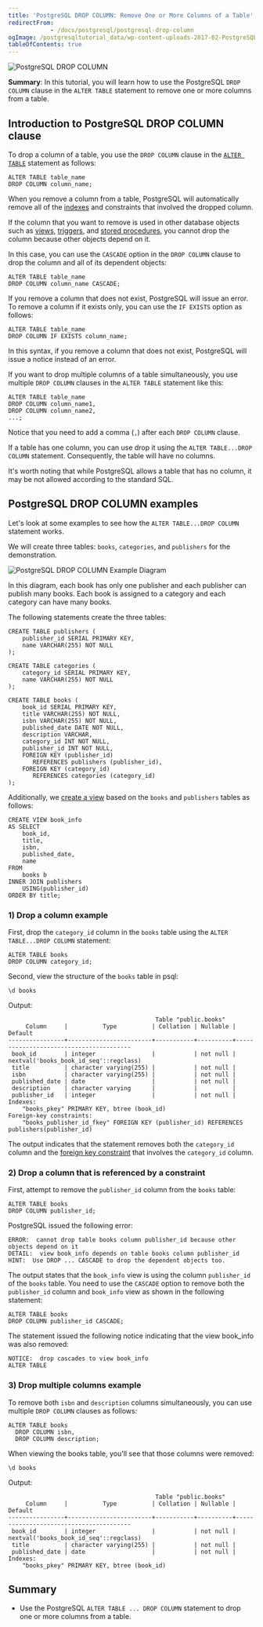 ```yaml
---
title: 'PostgreSQL DROP COLUMN: Remove One or More Columns of a Table'
redirectFrom: 
            - /docs/postgresql/postgresql-drop-column
ogImage: /postgresqltutorial_data/wp-content-uploads-2017-02-PostgreSQL-Drop-Column-300x128.png
tableOfContents: true
---
```


![PostgreSQL DROP COLUMN](/postgresqltutorial_data/wp-content-uploads-2017-02-PostgreSQL-Drop-Column-300x128.png)



**Summary**: In this tutorial, you will learn how to use the PostgreSQL `DROP COLUMN` clause in the `ALTER TABLE` statement to remove one or more columns from a table.



## Introduction to PostgreSQL DROP COLUMN clause



To drop a column of a table, you use the `DROP COLUMN` clause in the [`ALTER TABLE`](/docs/postgresql/postgresql-alter-table) statement as follows:



```
ALTER TABLE table_name
DROP COLUMN column_name;
```



When you remove a column from a table, PostgreSQL will automatically remove all of the [indexes](https://www.postgresqltutorial.com/postgresql-indexes/) and constraints that involved the dropped column.



If the column that you want to remove is used in other database objects such as [views](https://www.postgresqltutorial.com/postgresql-views/), [triggers](https://www.postgresqltutorial.com/postgresql-triggers/), and [stored procedures](https://www.postgresqltutorial.com/postgresql-stored-procedures/), you cannot drop the column because other objects depend on it.



In this case, you can use the `CASCADE` option in the `DROP COLUMN` clause to drop the column and all of its dependent objects:



```
ALTER TABLE table_name
DROP COLUMN column_name CASCADE;
```



If you remove a column that does not exist, PostgreSQL will issue an error. To remove a column if it exists only, you can use the `IF EXISTS` option as follows:



```
ALTER TABLE table_name
DROP COLUMN IF EXISTS column_name;
```



In this syntax, if you remove a column that does not exist, PostgreSQL will issue a notice instead of an error.



If you want to drop multiple columns of a table simultaneously, you use multiple `DROP COLUMN` clauses in the `ALTER TABLE` statement like this:



```
ALTER TABLE table_name
DROP COLUMN column_name1,
DROP COLUMN column_name2,
...;
```



Notice that you need to add a comma (`,`) after each `DROP COLUMN` clause.



If a table has one column, you can use drop it using the `ALTER TABLE...DROP COLUMN` statement. Consequently, the table will have no columns.



It's worth noting that while PostgreSQL allows a table that has no column, it may be not allowed according to the standard SQL.



## PostgreSQL DROP COLUMN examples



Let's look at some examples to see how the `ALTER TABLE...DROP COLUMN` statement works.



We will create three tables: `books`, `categories`, and `publishers` for the demonstration.



![PostgreSQL DROP COLUMN Example Diagram](/postgresqltutorial_data/wp-content-uploads-2017-02-PostgreSQL-DROP-COLUMN-Example-Diagram.png)



In this diagram, each book has only one publisher and each publisher can publish many books. Each book is assigned to a category and each category can have many books.



The following statements create the three tables:



```
CREATE TABLE publishers (
    publisher_id SERIAL PRIMARY KEY,
    name VARCHAR(255) NOT NULL
);

CREATE TABLE categories (
    category_id SERIAL PRIMARY KEY,
    name VARCHAR(255) NOT NULL
);

CREATE TABLE books (
    book_id SERIAL PRIMARY KEY,
    title VARCHAR(255) NOT NULL,
    isbn VARCHAR(255) NOT NULL,
    published_date DATE NOT NULL,
    description VARCHAR,
    category_id INT NOT NULL,
    publisher_id INT NOT NULL,
    FOREIGN KEY (publisher_id)
       REFERENCES publishers (publisher_id),
    FOREIGN KEY (category_id)
       REFERENCES categories (category_id)
);
```



Additionally, we [create a view](https://www.postgresqltutorial.com/postgresql-views/managing-postgresql-views/) based on the `books` and `publishers` tables as follows:



```
CREATE VIEW book_info
AS SELECT
    book_id,
    title,
    isbn,
    published_date,
    name
FROM
    books b
INNER JOIN publishers
    USING(publisher_id)
ORDER BY title;
```



### 1) Drop a column example



First, drop the `category_id` column in the `books` table using the `ALTER TABLE...DROP COLUMN` statement:



```
ALTER TABLE books
DROP COLUMN category_id;
```



Second, view the structure of the `books` table in psql:



```
\d books
```



Output:



```
                                          Table "public.books"
     Column     |          Type          | Collation | Nullable |                Default
----------------+------------------------+-----------+----------+----------------------------------------
 book_id        | integer                |           | not null | nextval('books_book_id_seq'::regclass)
 title          | character varying(255) |           | not null |
 isbn           | character varying(255) |           | not null |
 published_date | date                   |           | not null |
 description    | character varying      |           |          |
 publisher_id   | integer                |           | not null |
Indexes:
    "books_pkey" PRIMARY KEY, btree (book_id)
Foreign-key constraints:
    "books_publisher_id_fkey" FOREIGN KEY (publisher_id) REFERENCES publishers(publisher_id)
```



The output indicates that the statement removes both the `category_id` column and the [foreign key constraint](/docs/postgresql/postgresql-foreign-key) that involves the `category_id` column.



### 2) Drop a column that is referenced by a constraint



First, attempt to remove the `publisher_id` column from the `books` table:



```
ALTER TABLE books
DROP COLUMN publisher_id;
```



PostgreSQL issued the following error:



```
ERROR:  cannot drop table books column publisher_id because other objects depend on it
DETAIL:  view book_info depends on table books column publisher_id
HINT:  Use DROP ... CASCADE to drop the dependent objects too.
```



The output states that the `book_info` view is using the column `publisher_id` of the `books` table. You need to use the `CASCADE` option to remove both the `publisher_id` column and `book_info` view as shown in the following statement:



```
ALTER TABLE books
DROP COLUMN publisher_id CASCADE;
```



The statement issued the following notice indicating that the view book_info was also removed:



```
NOTICE:  drop cascades to view book_info
ALTER TABLE
```



### 3) Drop multiple columns example



To remove both `isbn` and `description` columns simultaneously, you can use multiple `DROP COLUMN` clauses as follows:



```
ALTER TABLE books
  DROP COLUMN isbn,
  DROP COLUMN description;
```



When viewing the books table, you'll see that those columns were removed:



```
\d books
```



Output:



```
                                          Table "public.books"
     Column     |          Type          | Collation | Nullable |                Default
----------------+------------------------+-----------+----------+----------------------------------------
 book_id        | integer                |           | not null | nextval('books_book_id_seq'::regclass)
 title          | character varying(255) |           | not null |
 published_date | date                   |           | not null |
Indexes:
    "books_pkey" PRIMARY KEY, btree (book_id)
```



## Summary



- Use the PostgreSQL `ALTER TABLE ... DROP COLUMN` statement to drop one or more columns from a table.
